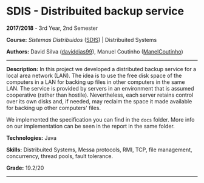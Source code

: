 # SDIS - Distribuited backup service

**2017/2018** - 3rd Year, 2nd Semester

**Course:** *Sistemas Distribuidos* ([SDIS](https://sigarra.up.pt/feup/en/UCURR_GERAL.FICHA_UC_VIEW?pv_ocorrencia_id=436906)) | Distribuited Systems

**Authors:** David Silva ([daviddias99](https://github.com/daviddias99)), Manuel Coutinho ([ManelCoutinho](https://github.com/ManelCoutinho))

---

**Description:** In this project we developed a distributed backup service for a local area network (LAN). The idea is to use the free disk space of the computers in a LAN for backing up files in other computers in the same LAN. The service is provided by servers in an environment that is assumed cooperative (rather than hostile). Nevertheless, each server retains control over its own disks and, if needed, may reclaim the space it made available for backing up other computers' files.

We implemented the specification you can find in the `docs` folder. More info on our implementation can be seen in the report in the same folder.

**Technologies:** Java

**Skills:** Distribuited Systems, Messa protocols, RMI, TCP, file management, concurrency, thread pools, fault tolerance.

**Grade:** 19.2/20

---